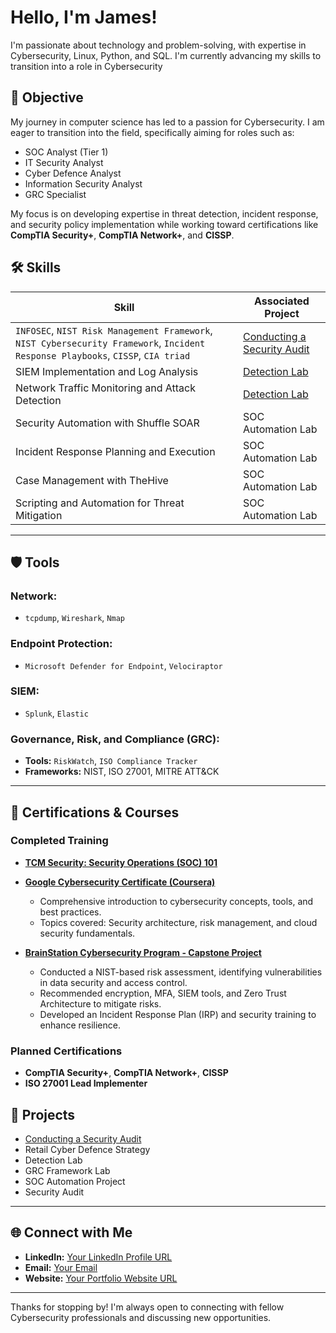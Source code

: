 # Hello, I'm James!

I'm passionate about technology and problem-solving, with expertise in Cybersecurity, Linux, Python, and SQL. I'm currently advancing my skills to transition into a role in Cybersecurity


## 🎯 Objective

My journey in computer science has led to a passion for Cybersecurity. I am eager to transition into the field, specifically aiming for roles such as:  

- SOC Analyst (Tier 1)  
- IT Security Analyst  
- Cyber Defence Analyst  
- Information Security Analyst  
- GRC Specialist  


My focus is on developing expertise in threat detection, incident response, and security policy implementation while working toward certifications like **CompTIA Security+**, **CompTIA Network+**, and **CISSP**.

## 🛠 Skills


| **Skill**                                         | Associated Project         |
|-----------------------------------------------|----------------------------|
|`INFOSEC`, `NIST Risk Management Framework`, `NIST Cybersecurity Framework`, `Incident Response Playbooks`, `CISSP`, `CIA triad`           | <a href= https://github.com/JKopal101/Conducting-a-Security-Audit> Conducting a Security Audit </a>|
| SIEM Implementation and Log Analysis          | <a href="https://google.com">Detection Lab</a>|
| Network Traffic Monitoring and Attack Detection | <a href="https://google.com">Detection Lab</a>|
| Security Automation with Shuffle SOAR         | SOC Automation Lab|
| Incident Response Planning and Execution      | SOC Automation Lab|
| Case Management with TheHive                  | SOC Automation Lab|
| Scripting and Automation for Threat Mitigation | SOC Automation Lab|




---


## 🛡 Tools

### **Network:**
- `tcpdump`, `Wireshark`, `Nmap`

### **Endpoint Protection:**
- `Microsoft Defender for Endpoint`, `Velociraptor`

### **SIEM:**
- `Splunk`, `Elastic`

### **Governance, Risk, and Compliance (GRC):**
- **Tools:** `RiskWatch`, `ISO Compliance Tracker`  
- **Frameworks:** NIST, ISO 27001, MITRE ATT&CK  

---

## 🏅 Certifications & Courses

### **Completed Training**

- **[TCM Security: Security Operations (SOC) 101](https://tcm-sec.com/)**  
  

- **[Google Cybersecurity Certificate (Coursera)](https://www.coursera.org/)**  
  - Comprehensive introduction to cybersecurity concepts, tools, and best practices.  
  - Topics covered: Security architecture, risk management, and cloud security fundamentals.  

- **[BrainStation Cybersecurity Program - Capstone Project](https://brainstation.io/)**  
  - Conducted a NIST-based risk assessment, identifying vulnerabilities in data security and access control.
  - Recommended encryption, MFA, SIEM tools, and Zero Trust Architecture to mitigate risks.
  - Developed an Incident Response Plan (IRP) and security training to enhance resilience.

  
### **Planned Certifications**
- **CompTIA Security+**, **CompTIA Network+**, **CISSP**  
- **ISO 27001 Lead Implementer**  


## 📂 Projects

- <a href= https://github.com/JKopal101/Conducting-a-Security-Audit> Conducting a Security Audit </a>
- Retail Cyber Defence Strategy
- Detection Lab
- GRC Framework Lab
- SOC Automation Project
- Security Audit

---

## 🌐 Connect with Me

- **LinkedIn:** [Your LinkedIn Profile URL](https://linkedin.com/in/yourprofile)  
- **Email:** [Your Email](mailto:your.email@example.com)  
- **Website:** [Your Portfolio Website URL](https://yourwebsite.com)  

---

Thanks for stopping by! I'm always open to connecting with fellow Cybersecurity professionals and discussing new opportunities.
